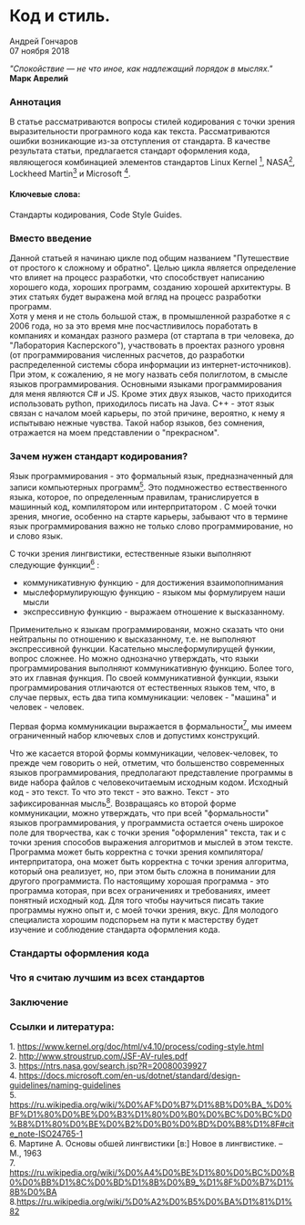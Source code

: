 # Код и стиль.  

Андрей Гончаров  
07 ноября 2018  

<i>"Спокойствие — не что иное, как надлежащий порядок в мыслях."</i>  
**Марк Аврелий**  

### Аннотация  
В статье рассматриваются вопросы стилей кодирования с точки зрения выразительности програмного кода как текста. Рассматриваются ошибки возникающие из-за отступления от стандарта. 
В качестве результата статьи, предлагается стандарт оформления кода, являющегося комбинацией элементов стандартов Linux Kernel [<sup>1</sup>](#1), NASA[<sup>2</sup>](#2), Lockheed Martin[<sup>3</sup>](#3) и Microsoft [<sup>4</sup>](#4).



#### Ключевые слова:  
Стандарты кодирования, Code Style Guides.  

### Вместо введение 
Данной статьей я начинаю цикле под общим названием "Путешествие от простого к сложному и обратно". Целью цикла является определение что влияет на процесс разработки, что способствует написанию хорошего кода, хороших программ, созданию хорошей архитектуры. 
В этих статьях будет выражена мой вгляд на процесс разработки программ.  
Хотя у меня и не столь большой стаж, в промышленной разработке я с 2006 года, но за это время мне посчастливилось поработать в компаниях и командах разного размера (от стартапа в три человека, до "Лаборатория Касперского"), участвовать в проектах разного уровня (от программирования численных расчетов, до разработки распределенной системы сбора информации из интернет-источников).  
При этом, к сожалению, я не могу назвать себя полиглотом, в смысле языков программирования. Основными языками программирования для меня являются C# и JS. Кроме этих двух языков, часто приходится использовать python, приходилось писать на Java. C++ - этот язык связан с началом моей карьеры, по этой причине, вероятно, к нему я испытываю нежные чувства. Такой набор языков, без сомнения, отражается на моем представлении о "прекрасном".  

### Зачем нужен стандарт кодирования?

Язык программирования - это  формальный язык, предназначенный для записи компьютерных программ[<sup>5</sup>](#5).
Это подмножество ествественного языка, которое, по определенным правилам, транислируется в машинный код, компилятором или интерпритатором .
С моей точки зрения, многие, особенно на старте карьеры, забывают что в термине язык программирования важно не только слово программирование, но и слово язык. 

С точки зрения лингвистики, естественные языки выполняют следующие функции[<sup>6</sup>](#6) : 
* коммуникативную функцию - для достижения взаимопопнимания  
* мыслеформулирующую функцию - языком мы формулируем наши мысли  
* экспрессивную функцию - выражаем отношение к высказанному.  

Применительно к языкам программированяи, можно сказать что они нейтральны по отношению к высказанному, т.е. не выполняют экспрессивной функции. Касательно мыслеформулирущей функии, вопрос сложнее. Но можно однозначно утверждать, что языки программирования выполняют коммуникативную функцию. Более того, это их главная функция. 
По своей коммуникативной функции, языки программирования отличаются от естественных языков тем, что, в случае первых, есть два типа коммуникации: человек - "машина" и человек - человек.  

Первая форма коммуникации выражается в формальности[<sup>7</sup>](#7), мы имеем ограниченный набор ключевых слов и допустимх конструкций.  

Что же касается второй формы коммуникации, человек-человек, то прежде чем говорить о ней, отметим, что большенство современных языков программирования, предполагают представление программы в виде набора файлов с человекочитаемым исходным кодом. Исходный код - это текст.
То что это текст - это важно. Текст - это зафиксированная мысль[<sup>8</sup>](#8). 
Возвращаясь ко второй форме коммуникации, можно утверждать, что при всей "формальности" языков программирования, у программиста остается очень широкое поле для творчества, как с точки зрения "оформления" текста, так и с точки зрения способов выражения алгоритмов и мыслей в этом тексте. Программа может быть корректна с точки зрения компилятора/интерпритатора, она может быть корректна с точки зрения алгоритма, который она реализует, но, при этом быть сложна в понимании для другого программиста. 
По настоящиму хорошая программа - это программа которая, при всех ограничениях и требованиях, имеет понятный исходный код. Для того чтобы научиться писать такие программы нужно опыт и, с моей точки зрения, вкус. Для молодого специалиста хорошим подспорьем на пути к мастерству будет изучение и соблюдение стандарта оформления кода.

### Стандарты оформления кода  
[//]: # (Кратко о том что есть)



### Что я считаю лучшим из всех стандартов  
### Заключение  
### Ссылки и литература:  
<a class='anchor' id='1'>1</a>. https://www.kernel.org/doc/html/v4.10/process/coding-style.html  
<a class='anchor' id='2'>2</a>. http://www.stroustrup.com/JSF-AV-rules.pdf  
<a class='anchor' id='3'>3</a>. https://ntrs.nasa.gov/search.jsp?R=20080039927  
<a class='anchor' id='4'>4</a>. https://docs.microsoft.com/en-us/dotnet/standard/design-guidelines/naming-guidelines  
<a class='anchor' id='5'>5</a>. https://ru.wikipedia.org/wiki/%D0%AF%D0%B7%D1%8B%D0%BA_%D0%BF%D1%80%D0%BE%D0%B3%D1%80%D0%B0%D0%BC%D0%BC%D0%B8%D1%80%D0%BE%D0%B2%D0%B0%D0%BD%D0%B8%D1%8F#cite_note-ISO24765-1  
<a class='anchor' id='6'>6</a>. Мартине А. Основы обшей лингвистики \[в:\] Новое в лингвистике. – М., 1963  
<a class='anchor' id='7'>7</a>. https://ru.wikipedia.org/wiki/%D0%A4%D0%BE%D1%80%D0%BC%D0%B0%D0%BB%D1%8C%D0%BD%D1%8B%D0%B9_%D1%8F%D0%B7%D1%8B%D0%BA
<a class='anchor' id='8'>8</a>.https://ru.wikipedia.org/wiki/%D0%A2%D0%B5%D0%BA%D1%81%D1%82



